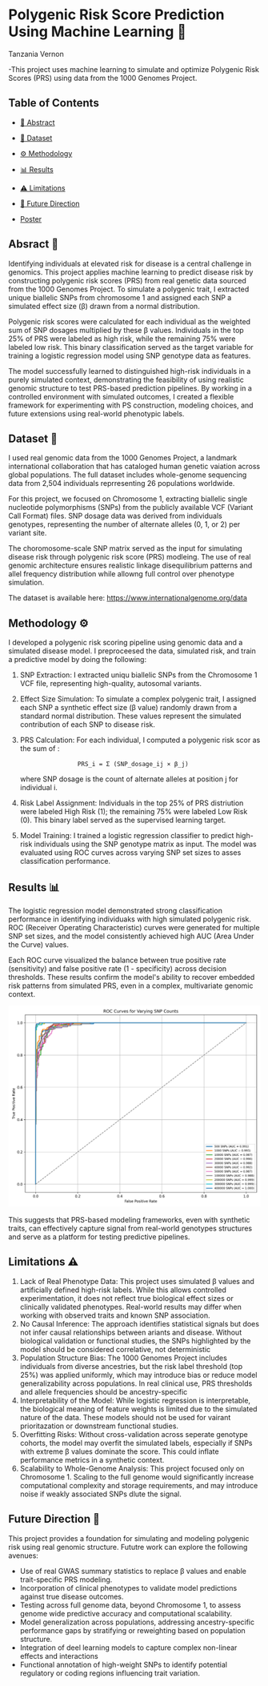# Polygenic Risk Score Prediction Using Machine Learning 🧬

Tanzania Vernon

-This project uses machine learning to simulate and optimize Polygenic Risk Scores (PRS) using data from the 1000 Genomes Project.

## Table of Contents 
- [🧠 Abstract](#abstract)


- [🔬 Dataset](#dataset)


- [⚙️ Methodology](#methodology)


- [📊 Results](#results)


- [⚠️ Limitations](#limitations)


- [🚀 Future Direction](#future-direction)


- [Poster](#poster)


## Absract 🧠
Identifying individuals at elevated risk for disease is a central challenge in genomics. This project applies machine learning to predict disease risk by constructing polygenic risk scores (PRS) from real genetic data sourced from the 1000 Genomes Project. To simulate a polygenic trait, I extracted unique biallelic SNPs from chromosome 1 and assigned each SNP a simulated effect size (β) drawn from a normal distribution. 

Polygenic risk scores were calculated for each individual as the weighted sum of SNP dosages multiplied by these β values. Individuals in the top 25% of PRS were labeled as high risk, while the remaining 75% were labeled low risk. This binary classification served as the target variable for training a logistic regression model using SNP genotype data as features. 

The model successfully learned to distinguished high-risk individuals in a purely simulated context, demonstrating the feasibility of using realistic genomic structure to test PRS-based prediction pipelines. By working in a controlled environment with simulated outcomes, I created a flexible framework for experimenting with PS construction, modeling choices, and future extensions using real-world phenotypic labels. 



## Dataset 🔬
I used real genomic data from the 1000 Genomes Project, a landmark international collaboration that has cataloged human genetic vaiation across global populations. The full dataset includes whole-genome sequencing data from 2,504 individuals reprresenting 26 populations worldwide. 

For this project, we focused on Chromosome 1, extracting biallelic single nucleotide polymorphisms (SNPs) from the publicly available VCF (Variant Call Format) files. SNP dosage data was derived from individuals genotypes, representing the number of alternate alleles (0, 1, or 2) per variant site. 

The choromosome-scale SNP matrix served as the input for simulating disease risk through polygenic risk score (PRS) modleing. The use of real genomic architecture ensures realistic linkage disequilibrium patterns and allel frequency distribution while allowng full control over phenotype simulation. 

The dataset is available here: 
https://www.internationalgenome.org/data

## Methodology ⚙️

I developed a polygenic risk scoring pipeline using genomic data and a simulated disease model. I preproceesed the data, simulated risk, and train a predictive model by doing the following: 

1. SNP Extraction: 
   I extracted uniqu biallelic SNPs from the Chromosome 1 VCF file, representing high-quality, autosomal variants.

2. Effect Size Simulation: 
   To simulate a complex polygenic trait, I assigned each SNP a synthetic effect size (β value) randomly drawn from a     standard normal distribution. These values represent the simulated contribution of each SNP to disease risk.
   
3. PRS Calculation: 
   For each individual, I computed a polygenic risk scor as the sum of :

                       PRS_i = Σ (SNP_dosage_ij × β_j)

   where SNP dosage is the count of alternate alleles at position j for individual i.
   
4. Risk Label Assignment: 
   Individuals in the top 25% of PRS distriution were labeled High Risk (1); the remaining 75% were labeled Low Risk      (0). This binary label served as the supervised learning target.
   
6. Model Training: 
   I trained a logistic regression classifier to predict high-risk individuals using the SNP genotype matrix as input.    The model was evaluated using ROC curves across varying SNP set sizes to asses classification performance.


## Results 📊

The logistic regression model demonstrated strong classification performance in identifying individuaks with high simulated polygenic risk. ROC (Receiver Operating Characteristic) curves were generated for multiple SNP set sizes, and the model consistently achieved high AUC (Area Under the Curve) values. 

Each ROC curve visualized the balance between true positive rate (sensitivity) and false positive rate (1 - specificity) across decision thresholds. These results confirm the model's ability to recover embedded risk patterns from simulated PRS, even in a complex, multivariate genomic context. 

![ROC Curve](roc_curve_comparison.png)


This suggests that PRS-based modeling frameworks, even with synthetic traits, can effectively capture signal from real-world genotypes structures and serve as a platform for testing predictive pipelines. 


## Limitations ⚠️

1. Lack of Real Phenotype Data: 
   This project uses simulated β values and artificially defined high-risk labels. While this allows controlled           experimentation, it does not reflect true biological effect sizes or clinically validated phenotypes. Real-world       results may differ when working with observed traits and known SNP association.
2. No Causal Inference: 
   The approach identifies statistical signals but does not infer causal relationships between ariants and disease.       Without biological validation or functional studies, the SNPs highlighted by the model should be considered            correlative, not deterministic
3. Population Structure Bias: 
   The 1000 Genomes Project includes individuals from diverse ancestries, but the risk label threshold (top 25%) was      applied uniformly, which may introduce bias or reduce model generalizability across populations. In real clinical      use, PRS thresholds and allele frequencies should be ancestry-specific
4. Interpretability of the Model: 
   While logistic regression is interpretable, the biological meaning of feature weights is limited due to the            simulated nature of the data. These models should not be used for vairant prioritazation or downstream functional      studies.
5. Overfitting Risks: 
   Without cross-validation across seperate genotype cohorts, the model may overfit the simulated labels, especially      if SNPs with extreme β values dominate the score. This could inflate performance metrics in a synthetic context.
6. Scalability to Whole-Genome Analysis: 
   This project focused only on Chromosome 1. Scaling to the full genome would significantly increase computational       complexity and storage requirements, and may introduce noise if weakly associated SNPs dlute the signal.          
   
## Future Direction 🚀

This project provides a foundation for simulating and modeling polygenic risk using real genomic structure. Fututre work can explore the following avenues: 

- Use of real GWAS summary statistics to replace β values and enable trait-specific PRS modeling.
- Incorporation of clinical phenotypes to validate model predictions against true disease outcomes.
- Testing across full genome data, beyond Chromosome 1, to assess genome wide predictive accuracy and computational scalability.
- Model generalization across populations, addressing ancestry-specific performance gaps by stratifying or reweighting based on population structure.
- Integration of deel learning models to capture complex non-linear effects and interactions
- Functional annotation of high-weight SNPs to identify potential regulatory or coding regions influencing trait variation. 
